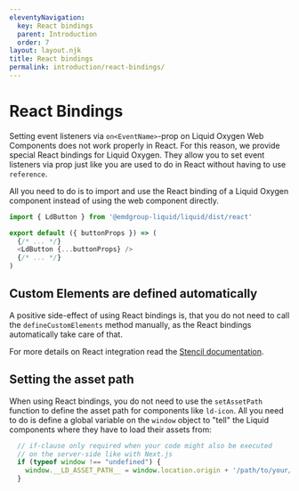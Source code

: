 ```yaml
---
eleventyNavigation:
  key: React bindings
  parent: Introduction
  order: 7
layout: layout.njk
title: React bindings
permalink: introduction/react-bindings/
---
```



# React Bindings

Setting event listeners via `on<EventName>`-prop on Liquid Oxygen Web Components does not work properly in React. For this reason, we provide special React bindings for Liquid Oxygen. They allow you to set event listeners via prop just like you are used to do in React without having to use `reference`.

All you need to do is to import and use the React binding of a Liquid Oxygen component instead of using the web component directly.

```js
import { LdButton } from '@emdgroup-liquid/liquid/dist/react'

export default ({ buttonProps }) => (
  {/* ... */}
  <LdButton {...buttonProps} />
  {/* ... */}
)
```

## Custom Elements are defined automatically

A positive side-effect of using React bindings is, that you do not need to call the `defineCustomElements` method manually, as the React bindings automatically take care of that.

For more details on React integration read the [Stencil documentation](https://stenciljs.com/docs/react).

## Setting the asset path

When using React bindings, you do not need to use the `setAssetPath` function to define the asset path for components like `ld-icon`. All you need to do is define a global variable on the `window` object to "tell" the Liquid components where they have to load their assets from:

```js
  // if-clause only required when your code might also be executed
  // on the server-side like with Next.js
  if (typeof window !== "undefined") {
    window.__LD_ASSET_PATH__ = window.location.origin + '/path/to/your/assets/';
  }
```

<docs-page-nav prev-href="introduction/server-side-rendering/" next-title="Tailwind CSS integration" next-href="introduction/tailwindcss-integration/"></docs-page-nav>
